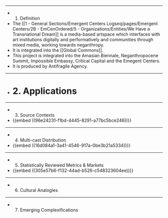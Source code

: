 - ---
- 1. Definition
- The [[1 - General Sections/Emergent Centers Logseq/pages/Emergent Centers/2B - EmCenOrdered/5 - Organizations/Entities/We Have a Transnational Dream]] is a media-based artspace which interfaces with art institutions digitally and performatively and communities through mixed media, working towards neganthropy.
- It is integrated into the [[Global Commons]].
- This project is integrated into the Amasian Biennale, Neganthropocene Summit, Impossible Embassy, Critical Capital and the Emegent Centers.
- It is produced by Antifragile Agency.
- ---
- # 2. Applications
- ---
- 3. Source Contexts
- {{embed  ((96e24231-f1bd-4445-8291-a77bc5bce246))}}
- ---
- 4. Multi-cast Distribution
- {{embed  ((16d084a1-3a41-4546-917a-0be3b21a5334))}}
- ---
- 5. Statistically Reviewed Metrics & Markets
- {{embed  ((305e57b6-f132-44ad-b526-c548323604ee))}}
- ---
- 6. Cultural Analogies
- ---
- 7. Emerging Complexifications